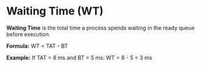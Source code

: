 # Waiting Time (WT)

**Waiting Time** is the total time a process spends waiting in the ready queue before execution.

**Formula:**
WT = TAT - BT

**Example:**
If TAT = 8 ms and BT = 5 ms:
WT = 8 - 5 = 3 ms
